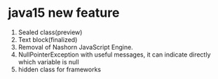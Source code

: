 # java15 new feature
1. Sealed class(preview)
2. Text block(finalized)
3. Removal of Nashorn JavaScript Engine.
4. NullPointerException with useful messages, it can indicate directly which variable is null
5. hidden class for frameworks